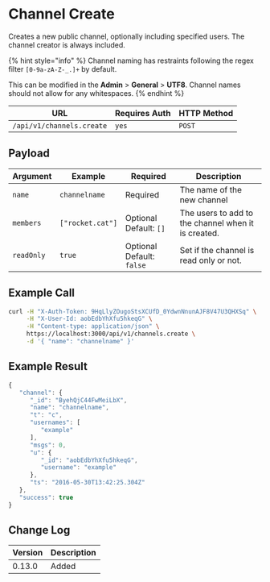 # Channel Create

Creates a new public channel, optionally including specified users. The channel creator is always included.

{% hint style="info" %}
Channel naming has restraints following the regex filter `[0-9a-zA-Z-_.]+` by default.

This can be modified in the **Admin** > **General** > **UTF8**. Channel names should not allow for any whitespaces.
{% endhint %}

| URL                       | Requires Auth | HTTP Method |
| ------------------------- | ------------- | ----------- |
| `/api/v1/channels.create` | `yes`         | `POST`      |

## Payload

| Argument   | Example          | Required                  | Description                                         |
| ---------- | ---------------- | ------------------------- | --------------------------------------------------- |
| `name`     | `channelname`    | Required                  | The name of the new channel                         |
| `members`  | `["rocket.cat"]` | Optional Default: `[]`    | The users to add to the channel when it is created. |
| `readOnly` | `true`           | Optional Default: `false` | Set if the channel is read only or not.             |

## Example Call

```bash
curl -H "X-Auth-Token: 9HqLlyZOugoStsXCUfD_0YdwnNnunAJF8V47U3QHXSq" \
     -H "X-User-Id: aobEdbYhXfu5hkeqG" \
     -H "Content-type: application/json" \
     https://localhost:3000/api/v1/channels.create \
     -d '{ "name": "channelname" }'
```

## Example Result

```javascript
{
   "channel": {
      "_id": "ByehQjC44FwMeiLbX",
      "name": "channelname",
      "t": "c",
      "usernames": [
         "example"
      ],
      "msgs": 0,
      "u": {
         "_id": "aobEdbYhXfu5hkeqG",
         "username": "example"
      },
      "ts": "2016-05-30T13:42:25.304Z"
   },
   "success": true
}
```

## Change Log

| Version | Description |
| ------- | ----------- |
| 0.13.0  | Added       |
